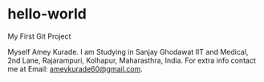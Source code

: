 # hello-world
My First Git Project

Myself Amey Kurade. I am Studying in Sanjay Ghodawat IIT and Medical, 2nd Lane, Rajarampuri, Kolhapur, Maharasthra, India.
For extra info contact me at Email: ameykurade60@gmail.com.
